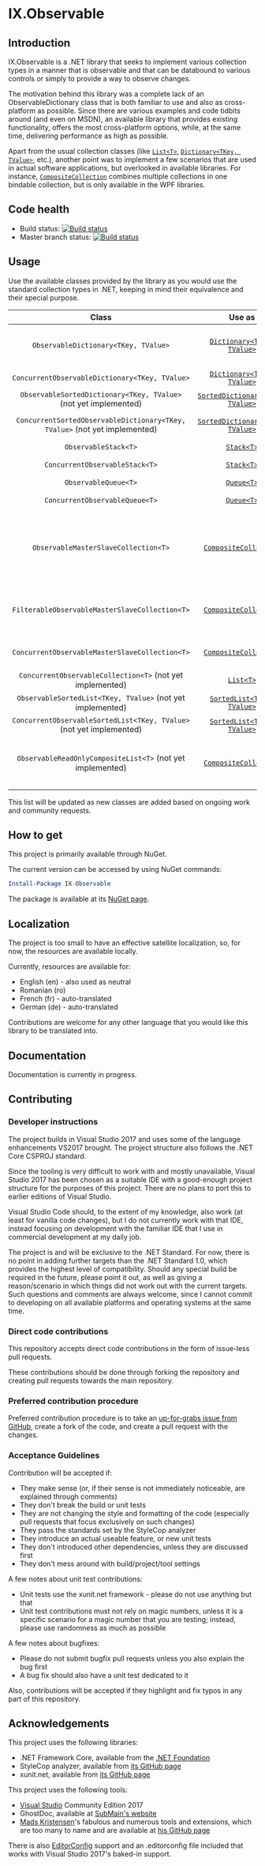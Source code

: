 # IX.Observable

## Introduction

IX.Observable is a .NET library that seeks to implement various collection types in a manner that is observable and that can be databound to various controls
or simply to provide a way to observe changes.

The motivation behind this library was a complete lack of an ObservableDictionary class that is both familiar to use and also as cross-platform as possible.
Since there are various examples and code tidbits around (and even on MSDN), an available library that provides existing functionality, offers the most
cross-platform options, while, at the same time, delivering performance as high as possible.

Apart from the usual collection classes (like [`List<T>`](https://msdn.microsoft.com/en-us/library/6sh2ey19.aspx),
[`Dictionary<TKey, TValue>`](https://msdn.microsoft.com/en-us/library/xfhwa508.aspx), etc.), another point was to implement a few scenarios that are used in
actual software applications, but overlooked in available libraries. For instance,
[`CompositeCollection`](https://msdn.microsoft.com/en-us/library/system.windows.data.compositecollection.aspx) combines multiple collections in one bindable collection,
but is only available in the WPF libraries.

## Code health
- Build status: [![Build status](https://ci.appveyor.com/api/projects/status/ir1tqpxdo9gkqj70?svg=true)](https://ci.appveyor.com/project/adimosh/ix-observable)
- Master branch status: [![Build status](https://ci.appveyor.com/api/projects/status/ir1tqpxdo9gkqj70/branch/master?svg=true)](https://ci.appveyor.com/project/adimosh/ix-observable/branch/master)

## Usage

Use the available classes provided by the library as you would use the standard collection types in .NET, keeping in mind their equivalence and their special
purpose.

| Class | Use as | Special powers |
|:-----:|:------:|:--------------:|
| `ObservableDictionary<TKey, TValue>` | [`Dictionary<TKey, TValue>`](https://msdn.microsoft.com/en-us/library/xfhwa508.aspx) | An observable dictionary that advertises both collection changes and various property changes (such as Count) |
| `ConcurrentObservableDictionary<TKey, TValue>` | [`Dictionary<TKey, TValue>`](https://msdn.microsoft.com/en-us/library/xfhwa508.aspx) | Same as `ObservableDictionary<TKey, TValue>`, but also thread-safe |
| `ObservableSortedDictionary<TKey, TValue>` (not yet implemented) | [`SortedDictionary<TKey, TValue>`](https://msdn.microsoft.com/en-us/library/ms132259.aspx) | An observable sorted dictionary |
| `ConcurrentSortedObservableDictionary<TKey, TValue>` (not yet implemented) | [`SortedDictionary<TKey, TValue>`](https://msdn.microsoft.com/en-us/library/ms132259.aspx) | Same as `ObservableSortedDictionary<TKey, TValue>`, but also thread-safe |
| `ObservableStack<T>` | [`Stack<T>`](https://msdn.microsoft.com/en-us/library/3278tedw.aspx) | A stack that advertises its changes |
| `ConcurrentObservableStack<T>` | [`Stack<T>`](https://msdn.microsoft.com/en-us/library/3278tedw.aspx) | Same as `ObservableStack<T>`, but also thread-safe |
| `ObservableQueue<T>` | [`Queue<T>`](https://msdn.microsoft.com/en-us/library/7977ey2c.aspx) | A queue that advertises its changes |
| `ConcurrentObservableQueue<T>` | [`Queue<T>`](https://msdn.microsoft.com/en-us/library/7977ey2c.aspx) | Same as `ObservableQueue<T>`, but also thread-safe |
| `ObservableMasterSlaveCollection<T>` | [`CompositeCollection`](https://msdn.microsoft.com/en-us/library/system.windows.data.compositecollection.aspx) | A collection that composes multiple collections, in which one of the collections is a master and accepts updates, whereas the others are slave ones and are used for display only (note: the collections are referenced, not copied) |
| `FilterableObservableMasterSlaveCollection<T>` | [`CompositeCollection`](https://msdn.microsoft.com/en-us/library/system.windows.data.compositecollection.aspx) | Same as `ObservableMasterSlaveCollection<T>`, but also filterable (note: the collections are referenced, not copied) |
| `ConcurrentObservableMasterSlaveCollection<T>` | [`CompositeCollection`](https://msdn.microsoft.com/en-us/library/system.windows.data.compositecollection.aspx) | Same as `ObservableMasterSlaveCollection<T>`, but also thread-safe |
| `ConcurrentObservableCollection<T>` (not yet implemented) | [`List<T>`](https://msdn.microsoft.com/en-us/library/6sh2ey19.aspx) | A thread-safe observable list |
| `ObservableSortedList<TKey, TValue>` (not yet implemented) | [`SortedList<TKey, TValue>`](https://msdn.microsoft.com/en-us/library/ms132319.aspx) | An observable sorted list |
| `ConcurrentObservableSortedList<TKey, TValue>` (not yet implemented) | [`SortedList<TKey, TValue>`](https://msdn.microsoft.com/en-us/library/ms132319.aspx) | Same as `ObservableSortedList<T>`, but also thread-safe |
| `ObservableReadOnlyCompositeList<T>` (not yet implemented) | [`CompositeCollection`](https://msdn.microsoft.com/en-us/library/system.windows.data.compositecollection.aspx) | A collection made of multiple collections that all share the same item type that advertises its changes and that does not support changes (also thread-safe by definition) |

This list will be updated as new classes are added based on ongoing work and community requests.

## How to get

This project is primarily available through NuGet.

The current version can be accessed by using NuGet commands:

```powershell
Install-Package IX.Observable
```

The package is available at its [NuGet page](https://www.nuget.org/packages/IX.Observable).

## Localization

The project is too small to have an effective satellite localization, so, for now, the resources are available locally.

Currently, resources are available for:

- English (en) - also used as neutral
- Romanian (ro)
- French (fr) - auto-translated
- German (de) - auto-translated

Contributions are welcome for any other language that you would like this library to be translated into.

## Documentation

Documentation is currently in progress.

## Contributing

### Developer instructions

The project builds in Visual Studio 2017 and uses some of the language enhancements VS2017 brought. The project structure also follows the .NET Core CSPROJ standard.

Since the tooling is very difficult to work with and mostly unavailable, Visual Studio 2017 has been chosen as a suitable IDE with a good-enough project structure
for the purposes of this project. There are no plans to port this to earlier editions of Visual Studio.

Visual Studio Code should, to the extent of my knowledge, also work (at least for vanilla code changes), but I do not currently work with that IDE, instead focusing
on development with the familiar IDE that I use in commercial development at my daily job.

The project is and will be exclusive to the .NET Standard. For now, there is no point in adding further targets than the .NET Standard 1.0, which provides the
highest level of compatibility. Should any special build be required in the future, please point it out, as well as giving a reason/scenario in which things did not
work out with the current targets. Such questions and comments are always welcome, since I cannot commit to developing on all available platforms and operating systems
at the same time.

### Direct code contributions

This repository accepts direct code contributions in the form of issue-less pull requests.

These contributions should be done through forking the repository and creating pull requests towards the main repository.

### Preferred contribution procedure

Preferred contribution procedure is to take an [up-for-grabs issue from GitHub](https://github.com/adimosh/IX.Observable/issues), create a fork of the code, and
create a pull request with the changes.

### Acceptance Guidelines

Contribution will be accepted if:

- They make sense (or, if their sense is not immediately noticeable, are explained through comments)
- They don't break the build or unit tests
- They are not changing the style and formatting of the code (especially pull requests that focus exclusively on such changes)
- They pass the standards set by the StyleCop analyzer
- They introduce an actual useable feature, or new unit tests
- They don't introduced other dependencies, unless they are discussed first
- They don't mess around with build/project/tool settings

A few notes about unit test contributions:

- Unit tests use the xunit.net framework - please do not use anything but that
- Unit test contributions must not rely on magic numbers, unless it is a specific scenario for a magic number that you are testing; instead, please use randomness as much as possible

A few notes about bugfixes:

- Please do not submit bugfix pull requests unless you also explain the bug first
- A bug fix should also have a unit test dedicated to it

Also, contributions will be accepted if they highlight and fix typos in any part of this repository.

## Acknowledgements

This project uses the following libraries:

- .NET Framework Core, available from the [.NET Foundation](https://github.com/dotnet)
- StyleCop analyzer, available from [its GitHub page](https://github.com/DotNetAnalyzers/StyleCopAnalyzers)
- xunit.net, available from [its GitHub page](http://xunit.github.io/)

This project uses the following tools:

- [Visual Studio](https://www.visualstudio.com/) Community Edition 2017
- GhostDoc, available at [SubMain's website](http://submain.com/products/ghostdoc.aspx)
- [Mads Kristensen](http://madskristensen.net/)'s fabulous and numerous tools and extensions, which are too many to name and are available at [his GitHub page](https://github.com/madskristensen/)

There is also [EditorConfig](http://editorconfig.org/) support and an .editorconfig file included that works with Visual Studio 2017's baked-in support.
